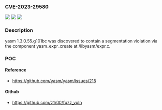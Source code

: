 ### [CVE-2023-29580](https://cve.mitre.org/cgi-bin/cvename.cgi?name=CVE-2023-29580)
![](https://img.shields.io/static/v1?label=Product&message=n%2Fa&color=blue)
![](https://img.shields.io/static/v1?label=Version&message=n%2Fa&color=blue)
![](https://img.shields.io/static/v1?label=Vulnerability&message=n%2Fa&color=brighgreen)

### Description

yasm 1.3.0.55.g101bc was discovered to contain a segmentation violation via the component yasm_expr_create at /libyasm/expr.c.

### POC

#### Reference
- https://github.com/yasm/yasm/issues/215

#### Github
- https://github.com/z1r00/fuzz_vuln

